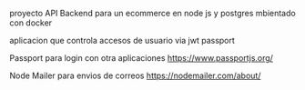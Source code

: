 proyecto API Backend para un ecommerce en node js y postgres mbientado con docker 

aplicacion que controla accesos de usuario via jwt passport

Passport para login con otra aplicaciones  https://www.passportjs.org/

Node Mailer para envios de correos https://nodemailer.com/about/